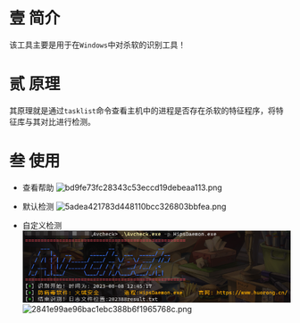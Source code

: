 # 壹 简介

该工具主要是用于在`Windows`中对杀软的识别工具！

# 贰 原理

其原理就是通过`tasklist`命令查看主机中的进程是否存在杀软的特征程序，将特征库与其对比进行检测。

# 叁 使用

- 查看帮助
![bd9fe73fc28343c53eccd19debeaa113.png](bd9fe73fc28343c53eccd19debeaa113.png)

- 默认检测
![5adea421783d448110bcc326803bbfea.png](5adea421783d448110bcc326803bbfea-16790224420616.png)

- 自定义检测
![bd9fe73fc28343c53eccd19debeaa113.png](/image/bd9fe73fc28343c53eccd19debeaa113.png)
![2841e99ae96bac1ebc388b6f1965768c.png](2841e99ae96bac1ebc388b6f1965768c.png)
